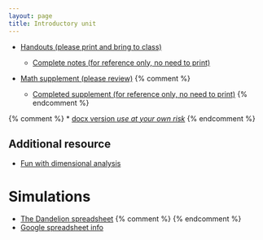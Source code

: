 ```yaml
---
layout: page
title: Introductory unit
---
```


* [Handouts (please print and bring to class)](/materials/intro.handouts.pdf)
  * [Complete notes (for reference only, no need to print)](/materials/intro.complete.pdf)

* [Math supplement (please review)](/materials/math.handouts.pdf)
{% comment %} 
  * [Completed supplement (for reference only, no need to print)](/materials/math.complete.pdf)
{% endcomment %} 

{% comment %} 
	* [docx version _use at your own risk_](/materials/intro.handouts.docx)
{% endcomment %} 

## Additional resource

* [Fun with dimensional analysis](http://www.alysion.org/dimensional/fun.htm)

# Simulations

* [The Dandelion spreadsheet](http://tinyurl.com/DandelionModel2022)
{% comment %} 
{% endcomment %} 
* [Google spreadsheet info](spreadsheets.html)
